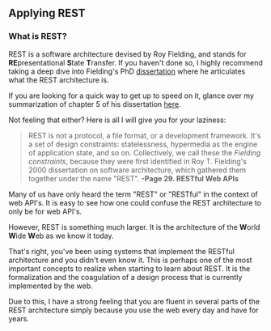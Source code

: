 ## Applying REST

### What is REST?

REST is a software architecture devised by Roy Fielding, and stands for **RE**presentational **S**tate **T**ransfer. If you haven't done so, I highly recommend taking a deep dive into Fielding's PhD [dissertation](http://www.ics.uci.edu/~fielding/pubs/dissertation/rest_arch_style.htm) where he articulates what the REST architecture is.

If you are looking for a quick way to get up to speed on it, glance over my summarization of chapter 5 of his dissertation [here](http://www.example.com).

Not feeling that either? Here is all I will give you for your laziness:

> REST is not a protocol, a file format, or a development framework. It's a set of design constraints: statelessness, hypermedia as the engine of application state, and so on. Collectively, we call these the _Fielding constraints_, because they were first identified in Roy T. Fielding's 2000 dissertation on software architecture, which gathered them together under the name "REST". **-Page 29. RESTful Web APIs**

Many of us have only heard the term "REST" or "RESTful" in the context of web API's. It is easy to see how one could confuse the REST architecture to only be for web API's.

However, REST is something much larger. It is the architecture of the **W**orld **W**ide **W**eb as we know it today.

That's right, you've been using systems that implement the RESTful architecture and you didn't even know it. This is perhaps one of the most important concepts to realize when starting to learn about REST. It is the formalization and the coagulation of a design process that is currently implemented by the web.

Due to this, I have a strong feeling that you are fluent in several parts of the REST architecture simply because you use the web every day and have for years.

